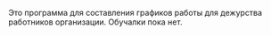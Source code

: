 Это программа для составления графиков работы для дежурства работников организации. Обучалки пока нет.
